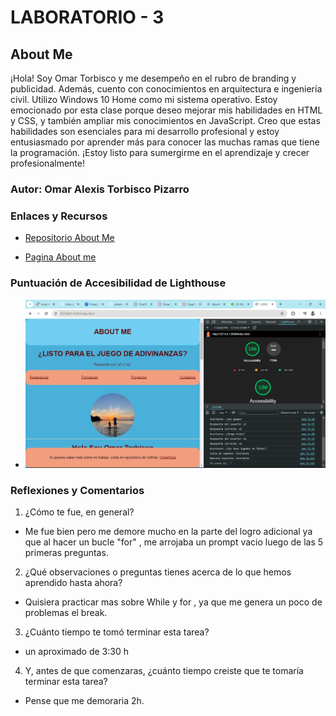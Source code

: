 # LABORATORIO - 3

## About Me

¡Hola! Soy Omar Torbisco y me desempeño en el rubro de branding y publicidad. Además, cuento con conocimientos en arquitectura e ingeniería civil. Utilizo Windows 10 Home como mi sistema operativo.
Estoy emocionado por esta clase porque deseo mejorar mis habilidades en HTML y CSS, y también ampliar mis conocimientos en JavaScript. Creo que estas habilidades son esenciales para mi desarrollo profesional y estoy entusiasmado por aprender más para conocer las muchas ramas que tiene la programación. ¡Estoy listo para sumergirme en el aprendizaje y crecer profesionalmente!

### Autor: Omar Alexis Torbisco Pizarro

### Enlaces y Recursos

* [Repositorio About Me](https://github.com/omartpiza/about-me)

* [Pagina About me](https://omartpiza.github.io/about-me)

### Puntuación de Accesibilidad de Lighthouse

* ![Lighthouse](/img/light2.jpeg)

### Reflexiones y Comentarios

1. ¿Cómo te fue, en general?
- Me fue bien pero me demore mucho en la parte del logro adicional ya que al hacer un bucle "for" , me arrojaba un prompt vacio luego de las 5 primeras preguntas.
2. ¿Qué observaciones o preguntas tienes acerca de lo que hemos aprendido hasta ahora?
- Quisiera practicar mas sobre While y for , ya que me genera un poco de problemas el break.
3. ¿Cuánto tiempo te tomó terminar esta tarea?
- un aproximado de 3:30 h
4. Y, antes de que comenzaras, ¿cuánto tiempo creiste que te tomaría terminar esta tarea?
- Pense que me demoraria 2h.